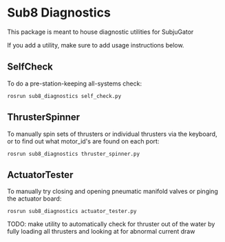 # Sub8 Diagnostics

This package is meant to house diagnostic utilities for SubjuGator

If you add a utility, make sure to add usage instructions below.

## SelfCheck

To do a pre-station-keeping all-systems check:

```
rosrun sub8_diagnostics self_check.py
```

## ThrusterSpinner

To manually spin sets of thrusters or individual thrusters via the keyboard,
or to find out what motor_id's are found on each port:

```
rosrun sub8_diagnostics thruster_spinner.py
```

## ActuatorTester

To manually try closing and opening pneumatic manifold valves or pinging
the actuator board:

```
rosrun sub8_diagnostics actuator_tester.py
```

TODO: make utility to automatically check for thruster out of the water by fully loading
all thrusters and looking at for abnormal current draw
